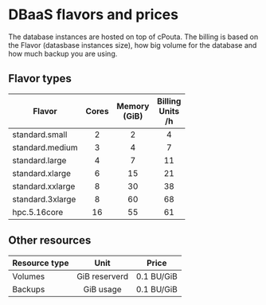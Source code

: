 # DBaaS flavors and prices

The database instances are hosted on top of cPouta. The billing is based on the Flavor (datasbase instances size), how big volume for the database and how much backup you are using.

## Flavor types
|Flavor|Cores|Memory<br/>(GiB)|Billing<br/>Units<br/>/h|
|--- |:---:|:---:|:---:|
| standard.small   | 2 | 2   | 4 |
| standard.medium  | 3 | 4   | 7 |
| standard.large   | 4 | 7   | 11 |
| standard.xlarge  | 6 | 15  | 21 |
| standard.xxlarge | 8 | 30  | 38 |
| standard.3xlarge | 8 | 60  | 68 |
| hpc.5.16core    | 16 | 55  | 61 |
<!--- We should probably remove standard.3xlarge in favor of supporting hpc.5.16core -->

## Other resources

|Resource type| Unit | Price |
|--- |:---:|:---:|
| Volumes | GiB reserverd | 0.1 BU/GiB |
| Backups | GiB usage | 0.1 BU/GiB |

